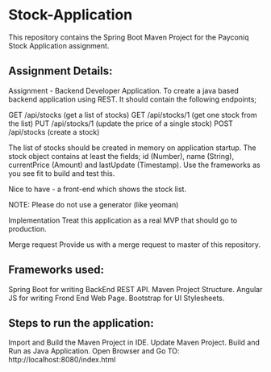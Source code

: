 # Stock-Application

This repository contains the Spring Boot Maven Project for the Payconiq Stock Application assignment.


## Assignment Details:

Assignment - Backend Developer Application. To create a java based backend application using REST. It should contain the following endpoints;  

GET /api/stocks (get a list of stocks)
GET /api/stocks/1 (get one stock from the list)
PUT /api/stocks/1 (update the price of a single stock)
POST /api/stocks (create a stock)  

The list of stocks should be created in memory on application startup.
The stock object contains at least the fields; id (Number), name (String), currentPrice (Amount) and lastUpdate (Timestamp).
Use the frameworks as you see fit to build and test this.  

Nice to have - a front-end which shows the stock list.  

NOTE: Please do not use a generator (like yeoman)

Implementation Treat this application as a real MVP that should go to production.  

Merge request Provide us with a merge request to master of this repository.


## Frameworks used:

Spring Boot for writing BackEnd REST API.
Maven Project Structure.
Angular JS for writing Frond End Web Page.
Bootstrap for UI Stylesheets.

## Steps to run the application:

Import and Build the Maven Project in IDE.
Update Maven Project.
Build and Run as Java Application.
Open Browser and Go TO: http://localhost:8080/index.html
